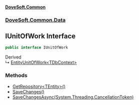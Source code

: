 #### [DoveSoft.Common](./index.md 'index')
### [DoveSoft.Common.Data](./DoveSoft-Common-Data.md 'DoveSoft.Common.Data')
## IUnitOfWork Interface
  
```csharp
public interface IUnitOfWork
```
Derived  
&#8627; [EntityUnitOfWork&lt;TDbContext&gt;](./DoveSoft-Common-Data-EntityUnitOfWork-TDbContext-.md 'DoveSoft.Common.Data.EntityUnitOfWork&lt;TDbContext&gt;')  
### Methods
- [GetRepository&lt;TEntity&gt;()](./DoveSoft-Common-Data-IUnitOfWork-GetRepository-TEntity-().md 'DoveSoft.Common.Data.IUnitOfWork.GetRepository&lt;TEntity&gt;()')
- [SaveChanges()](./DoveSoft-Common-Data-IUnitOfWork-SaveChanges().md 'DoveSoft.Common.Data.IUnitOfWork.SaveChanges()')
- [SaveChangesAsync(System.Threading.CancellationToken)](./DoveSoft-Common-Data-IUnitOfWork-SaveChangesAsync(System-Threading-CancellationToken).md 'DoveSoft.Common.Data.IUnitOfWork.SaveChangesAsync(System.Threading.CancellationToken)')
